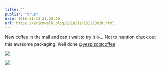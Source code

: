 ```yaml
---
title: ""
publish: "true"
date: 2018-11-15 21:39:30
url: https://ericmwalk.blog/2018/11/15/213930.html
---
```


New coffee in the mail and can't wait to try it ☕️... Not to mention check out this awesome packaging. Well done <a href="https://www.yesplz.coffee/">@yesplzdotcoffee</a>

![](https://ericmwalk.blog/uploads/2022/914a546756.jpg)

![](https://ericmwalk.blog/uploads/2022/5e3cb6642e.jpg)